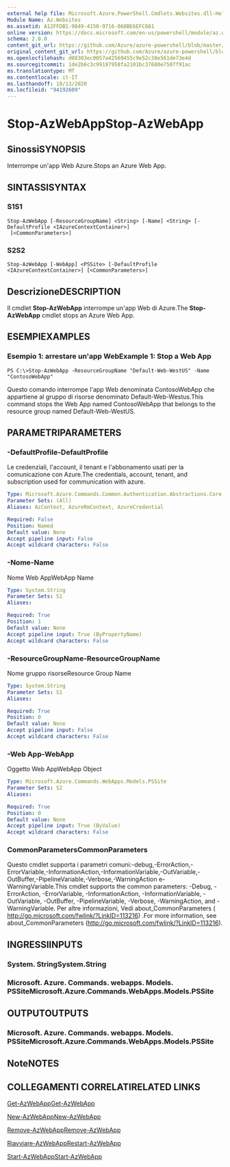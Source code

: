 ```yaml
---
external help file: Microsoft.Azure.PowerShell.Cmdlets.Websites.dll-Help.xml
Module Name: Az.Websites
ms.assetid: A12FFDB1-9849-4150-9716-068BE6EFC681
online version: https://docs.microsoft.com/en-us/powershell/module/az.websites/stop-azwebapp
schema: 2.0.0
content_git_url: https://github.com/Azure/azure-powershell/blob/master/src/Websites/Websites/help/Stop-AzWebApp.md
original_content_git_url: https://github.com/Azure/azure-powershell/blob/master/src/Websites/Websites/help/Stop-AzWebApp.md
ms.openlocfilehash: d08303ec0057a42569455c9e52c38e561de73e4d
ms.sourcegitcommit: 1de2b6c3c99197958fa2101bc37680e7507f91ac
ms.translationtype: MT
ms.contentlocale: it-IT
ms.lasthandoff: 10/13/2020
ms.locfileid: "94192609"
---
```

# <span data-ttu-id="3b11b-101">Stop-AzWebApp</span><span class="sxs-lookup"><span data-stu-id="3b11b-101">Stop-AzWebApp</span></span>

## <span data-ttu-id="3b11b-102">Sinossi</span><span class="sxs-lookup"><span data-stu-id="3b11b-102">SYNOPSIS</span></span>
<span data-ttu-id="3b11b-103">Interrompe un'app Web Azure.</span><span class="sxs-lookup"><span data-stu-id="3b11b-103">Stops an Azure Web App.</span></span>

## <span data-ttu-id="3b11b-104">SINTASSI</span><span class="sxs-lookup"><span data-stu-id="3b11b-104">SYNTAX</span></span>

### <span data-ttu-id="3b11b-105">S1</span><span class="sxs-lookup"><span data-stu-id="3b11b-105">S1</span></span>
```
Stop-AzWebApp [-ResourceGroupName] <String> [-Name] <String> [-DefaultProfile <IAzureContextContainer>]
 [<CommonParameters>]
```

### <span data-ttu-id="3b11b-106">S2</span><span class="sxs-lookup"><span data-stu-id="3b11b-106">S2</span></span>
```
Stop-AzWebApp [-WebApp] <PSSite> [-DefaultProfile <IAzureContextContainer>] [<CommonParameters>]
```

## <span data-ttu-id="3b11b-107">Descrizione</span><span class="sxs-lookup"><span data-stu-id="3b11b-107">DESCRIPTION</span></span>
<span data-ttu-id="3b11b-108">Il cmdlet **Stop-AzWebApp** interrompe un'app Web di Azure.</span><span class="sxs-lookup"><span data-stu-id="3b11b-108">The **Stop-AzWebApp** cmdlet stops an Azure Web App.</span></span>

## <span data-ttu-id="3b11b-109">ESEMPI</span><span class="sxs-lookup"><span data-stu-id="3b11b-109">EXAMPLES</span></span>

### <span data-ttu-id="3b11b-110">Esempio 1: arrestare un'app Web</span><span class="sxs-lookup"><span data-stu-id="3b11b-110">Example 1: Stop a Web App</span></span>
```
PS C:\>Stop-AzWebApp -ResourceGroupName "Default-Web-WestUS" -Name "ContosoWebApp"
```

<span data-ttu-id="3b11b-111">Questo comando interrompe l'app Web denominata ContosoWebApp che appartiene al gruppo di risorse denominato Default-Web-Westus.</span><span class="sxs-lookup"><span data-stu-id="3b11b-111">This command stops the Web App named ContosoWebApp that belongs to the resource group named Default-Web-WestUS.</span></span>

## <span data-ttu-id="3b11b-112">PARAMETRI</span><span class="sxs-lookup"><span data-stu-id="3b11b-112">PARAMETERS</span></span>

### <span data-ttu-id="3b11b-113">-DefaultProfile</span><span class="sxs-lookup"><span data-stu-id="3b11b-113">-DefaultProfile</span></span>
<span data-ttu-id="3b11b-114">Le credenziali, l'account, il tenant e l'abbonamento usati per la comunicazione con Azure.</span><span class="sxs-lookup"><span data-stu-id="3b11b-114">The credentials, account, tenant, and subscription used for communication with azure.</span></span>

```yaml
Type: Microsoft.Azure.Commands.Common.Authentication.Abstractions.Core.IAzureContextContainer
Parameter Sets: (All)
Aliases: AzContext, AzureRmContext, AzureCredential

Required: False
Position: Named
Default value: None
Accept pipeline input: False
Accept wildcard characters: False
```

### <span data-ttu-id="3b11b-115">-Nome</span><span class="sxs-lookup"><span data-stu-id="3b11b-115">-Name</span></span>
<span data-ttu-id="3b11b-116">Nome Web App</span><span class="sxs-lookup"><span data-stu-id="3b11b-116">WebApp Name</span></span>

```yaml
Type: System.String
Parameter Sets: S1
Aliases:

Required: True
Position: 1
Default value: None
Accept pipeline input: True (ByPropertyName)
Accept wildcard characters: False
```

### <span data-ttu-id="3b11b-117">-ResourceGroupName</span><span class="sxs-lookup"><span data-stu-id="3b11b-117">-ResourceGroupName</span></span>
<span data-ttu-id="3b11b-118">Nome gruppo risorse</span><span class="sxs-lookup"><span data-stu-id="3b11b-118">Resource Group Name</span></span>

```yaml
Type: System.String
Parameter Sets: S1
Aliases:

Required: True
Position: 0
Default value: None
Accept pipeline input: False
Accept wildcard characters: False
```

### <span data-ttu-id="3b11b-119">-Web App</span><span class="sxs-lookup"><span data-stu-id="3b11b-119">-WebApp</span></span>
<span data-ttu-id="3b11b-120">Oggetto Web App</span><span class="sxs-lookup"><span data-stu-id="3b11b-120">WebApp Object</span></span>

```yaml
Type: Microsoft.Azure.Commands.WebApps.Models.PSSite
Parameter Sets: S2
Aliases:

Required: True
Position: 0
Default value: None
Accept pipeline input: True (ByValue)
Accept wildcard characters: False
```

### <span data-ttu-id="3b11b-121">CommonParameters</span><span class="sxs-lookup"><span data-stu-id="3b11b-121">CommonParameters</span></span>
<span data-ttu-id="3b11b-122">Questo cmdlet supporta i parametri comuni:-debug,-ErrorAction,-ErrorVariable,-InformationAction,-InformationVariable,-OutVariable,-OutBuffer,-PipelineVariable,-Verbose,-WarningAction e-WarningVariable.</span><span class="sxs-lookup"><span data-stu-id="3b11b-122">This cmdlet supports the common parameters: -Debug, -ErrorAction, -ErrorVariable, -InformationAction, -InformationVariable, -OutVariable, -OutBuffer, -PipelineVariable, -Verbose, -WarningAction, and -WarningVariable.</span></span> <span data-ttu-id="3b11b-123">Per altre informazioni, Vedi about_CommonParameters ( http://go.microsoft.com/fwlink/?LinkID=113216) .</span><span class="sxs-lookup"><span data-stu-id="3b11b-123">For more information, see about_CommonParameters (http://go.microsoft.com/fwlink/?LinkID=113216).</span></span>

## <span data-ttu-id="3b11b-124">INGRESSI</span><span class="sxs-lookup"><span data-stu-id="3b11b-124">INPUTS</span></span>

### <span data-ttu-id="3b11b-125">System. String</span><span class="sxs-lookup"><span data-stu-id="3b11b-125">System.String</span></span>

### <span data-ttu-id="3b11b-126">Microsoft. Azure. Commands. webapps. Models. PSSite</span><span class="sxs-lookup"><span data-stu-id="3b11b-126">Microsoft.Azure.Commands.WebApps.Models.PSSite</span></span>

## <span data-ttu-id="3b11b-127">OUTPUT</span><span class="sxs-lookup"><span data-stu-id="3b11b-127">OUTPUTS</span></span>

### <span data-ttu-id="3b11b-128">Microsoft. Azure. Commands. webapps. Models. PSSite</span><span class="sxs-lookup"><span data-stu-id="3b11b-128">Microsoft.Azure.Commands.WebApps.Models.PSSite</span></span>

## <span data-ttu-id="3b11b-129">Note</span><span class="sxs-lookup"><span data-stu-id="3b11b-129">NOTES</span></span>

## <span data-ttu-id="3b11b-130">COLLEGAMENTI CORRELATI</span><span class="sxs-lookup"><span data-stu-id="3b11b-130">RELATED LINKS</span></span>

[<span data-ttu-id="3b11b-131">Get-AzWebApp</span><span class="sxs-lookup"><span data-stu-id="3b11b-131">Get-AzWebApp</span></span>](./Get-AzWebApp.md)

[<span data-ttu-id="3b11b-132">New-AzWebApp</span><span class="sxs-lookup"><span data-stu-id="3b11b-132">New-AzWebApp</span></span>](./New-AzWebApp.md)

[<span data-ttu-id="3b11b-133">Remove-AzWebApp</span><span class="sxs-lookup"><span data-stu-id="3b11b-133">Remove-AzWebApp</span></span>](./Remove-AzWebApp.md)

[<span data-ttu-id="3b11b-134">Riavviare-AzWebApp</span><span class="sxs-lookup"><span data-stu-id="3b11b-134">Restart-AzWebApp</span></span>](./Restart-AzWebApp.md)

[<span data-ttu-id="3b11b-135">Start-AzWebApp</span><span class="sxs-lookup"><span data-stu-id="3b11b-135">Start-AzWebApp</span></span>](./Start-AzWebApp.md)


